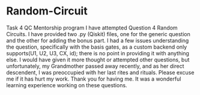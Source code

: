 # Random-Circuit
Task 4 QC Mentorship program
I have attempted Question 4 Random Circuits.
I have provided two .py (Qiskit) files, one for the generic question and the other for adding the bonus part.
I had a few issues understanding the question, specifically with the basis gates, as a custom backend only supports(U1, U2, U3, CX, id); there is no point in providing it with anything else.
I would have given it more thought or attempted other questions, but unfortunately, my Grandmother passed away recently, and as her direct descendent, I was preoccupied with her last rites and rituals.
Please excuse me if it has hurt my work.
Thank you for having me. It was a wonderful learning experience working on these questions.
